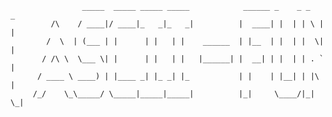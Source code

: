 			        _____  _____ _____ _____            ______ _    _ _   _ 
		     /\    / ____|/ ____|_   _|_   _|          |  ____| |  | | \ | |
		    /  \  | (___ | |      | |   | |    ______  | |__  | |  | |  \| |
		   / /\ \  \___ \| |      | |   | |   |______| |  __| | |  | | . ` |
		  / ____ \ ____) | |____ _| |_ _| |_           | |    | |__| | |\  |
		 /_/    \_\_____/ \_____|_____|_____|          |_|     \____/|_| \_|

